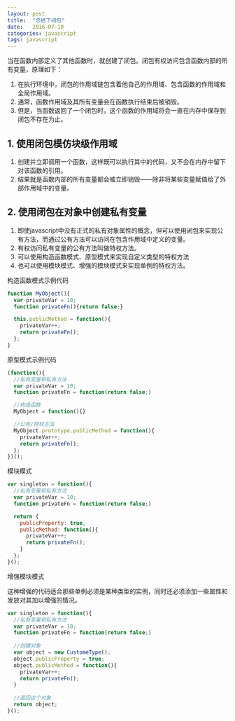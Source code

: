 ```yaml
---
layout: post
title:  "总结下闭包"
date:   2016-07-10
categories: javascript
tags: javascript
---
```


当在函数内部定义了其他函数时，就创建了闭包。闭包有权访问包含函数内部的所有变量，原理如下：

1. 在执行环境中，闭包的作用域链包含着他自己的作用域、包含函数的作用域和全局作用域。
2. 通常，函数作用域及其所有变量会在函数执行结束后被销毁。
3. 但是，当函数返回了一个闭包时，这个函数的作用域将会一直在内存中保存到闭包不存在为止。

<!--more-->

## 1. 使用闭包模仿块级作用域

1. 创建并立即调用一个函数，这样既可以执行其中的代码，又不会在内存中留下对该函数的引用。
2. 结果就是函数内部的所有变量都会被立即销毁——除非将某些变量赋值给了外部作用域中的变量。

## 2. 使用闭包在对象中创建私有变量

1. 即使javascript中没有正式的私有对象属性的概念，但可以使用闭包来实现公有方法，而通过公有方法可以访问在包含作用域中定义的变量。
2. 有权访问私有变量的公有方法叫做特权方法。
3. 可以使用构造函数模式、原型模式来实现自定义类型的特权方法
4. 也可以使用模块模式、增强的模块模式来实现单例的特权方法。

构造函数模式示例代码

```javascript
function MyObject(){
  var privateVar = 10;
  function privateFn(){return false;}

  this.publicMethod = function(){
    privateVar++;
    return privateFn();
  };
}
```

原型模式示例代码

```javascript
(function(){
  //私有变量和私有方法
  var privateVar = 10;
  function privateFn = function(return false;)

  //构造函数
  MyObject = function(){}

  //公有/特权方法
  MyObject.prototype.publicMethod = function(){
    privateVar++;
    return privateFn();
  };
})();
```

模块模式

```javascript
var singleton = function(){
  //私有变量和私有方法
  var privateVar = 10;
  function privateFn = function(return false;)

  return {
    publicProperty: true,
    publicMethod: function(){
      privateVar++;
      return privateFn();
    }
  };
}();
```

增强模块模式

这种增强的代码适合那些单例必须是某种类型的实例，同时还必须添加一些属性和发放对其加以增强的情况。

```javascript
var singleton = function(){
  //私有变量和私有方法
  var privateVar = 10;
  function privateFn = function(return false;)
  
  //创建对象
  var object = new CustomeType();
  object.publicProperty = true;
  object.publicMethod = function(){
    privateVar++;
    return privateFn();
  }
  
  //返回这个对象
  return object;
}();
```
